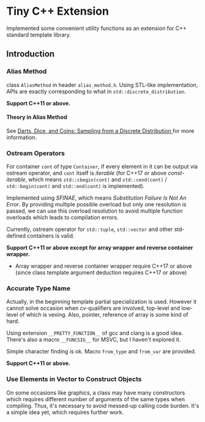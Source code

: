 # Tiny C++ Extension

Implemented some convenient utility functions as an extension for C++ standard template library.

## Introduction

### Alias Method

class `AliasMethod` in header `alias_method.h`. Using STL-like implementation, APIs are exactly corresponding to what in `std::discrete_distribution`.

**Support C++11 or above.**

#### Theory in Alias Method

See [Darts, Dice, and Coins: Sampling from a Discrete Distribution
](https://www.keithschwarz.com/darts-dice-coins/) for more information.

### Ostream Operators

For container `cont` of type `Container`, if every element in it can be output via ostream operator, and `cont` itself is *iterable* (for C++17 or above *const-iterable*, which means `std::cbegin(cont)` and `std::cend(cont)` / `std::begin(cont)` and `std::end(cont)` is implemented).

Implemented using *SFINAE*, which means *Substitution Failure Is Not An Error*. By providing multiple possible overload but only one resolution is passed, we can use this overload resolution to avoid multiple function overloads which leads to compilation errors.

Currently, ostream operator for `std::tuple`, `std::vector` and other std-defined containers is valid.

**Support C++11 or above except for array wrapper and reverse container wrapper.**

* Array wrapper and reverse container wrapper require C++17 or above (since class template argument deduction requires C++17 or above)

### Accurate Type Name

Actually, in the beginning template partial specialization is used. However it cannot solve occasion when cv-qualifiers are involved, top-level and low-level of which is vexing. Also, pointer, reference of array is some kind of hard.

Using extension `__PRETTY_FUNCTION__` of gcc and clang is a good idea. There's also a macro `__FUNCSIG__` for MSVC, but I haven't explored it.

Simple character finding is ok. Macro `from_type` and `from_var` are provided.

**Support C++11 or above.**

### Use Elements in Vector to Construct Objects

On some occasions like graphics, a class may have many constructors which requires different number of arguments of the same types when compiling. Thus, it's necessary to avoid messed-up calling code burden. It's a simple idea yet, which requires further work.
